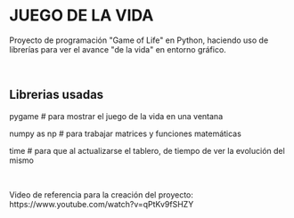 <h1>JUEGO DE LA VIDA</h1>
<p>Proyecto de programación "Game of Life" en Python, haciendo uso de librerías para ver el avance "de la vida" en entorno gráfico.</p>
<br>
<h2>Librerias usadas</h2>
<p>  pygame # para mostrar el juego de la vida en una ventana</p>
<p>  numpy as np # para trabajar matrices y funciones matemáticas</p>
<p>  time # para que al actualizarse el tablero, de tiempo de ver la evolución del mismo</p>
<br>
<p>Video de referencia para la creación del proyecto: https://www.youtube.com/watch?v=qPtKv9fSHZY</p>
